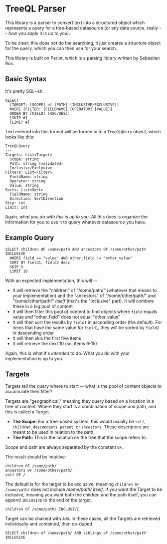 # TreeQL Parser

This library is a parser to convert text into a structured object which represents a query for a tree-based datasource (or any data source, really -- how you apply it is up to you).

To be clear: this does not do the searching, it just creates a structure object for the query, which you can then use for your search.

This library is built on Parlot, which is a parsing library written by Sebastian Ros.

## Basic Syntax

It's pretty SQL-ish:

```
SELECT
  [TARGET: [SCOPE] of [PATH] [INCLUSIVE/EXCLUSIVE]]
  WHERE [FILTER: [FIELDNAME] [OPERATOR] [VALUE]]
  ORDER BY [FIELD] [ASC/DESC]
  [SKIP #]
  [LIMIT #]
```

Text entered into this format will be turned in to a `TreeQLQUery` object, which looks like this:

```
TreeQLQuery
---
Targets: List<Target>
  Scope: string
  Path: string (validated)
  Inclusive/Exclusive
Filters: List<Filter>
  FieldName: string
  Operator: string
  Value: string
Sorts: List<Sort>
  FieldName: string
  Direction: SortDirection
Skip: int
Limit: int
```

Again, _what you do with this is up to you_. All this does is organize the information for you to use it to query whatever datasource you have.

## Example Query

```
SELECT children OF /some/path AND ancestors OF /some/other/path INCLUSIVE
  WHERE field == "value" AND other_field != "other_value"
  SORT BY field1, field2 desc
  SKIP 5
  LIMIT 10
```

With an expected implementation, this will --

* It will retrieve the "children" of "/some/path/" (whatever that means to your implementation) and the "ancestors" of "/some/other/path/" and "/some/other/path/" _itself_ (that's the "inclusive" part). It will combine these in a big pool of content
* It will then filter this pool of content to find objects where `field` equals value _and_ "other_field" does not equal "other_value"
* It will then sort the results by `field1` in ascending order (the default). For items that have the same value for `field1`, they will be sorted by `field2` in descending order
* It will then skis the first five items
* It will retrieve the next 10 (so, items 6-15)

Again, this is what it's _intended_ to do. What you do with your implementation is up to you.

## Targets

Targets tell the query where to start -- what is the pool of content objects to accumulate then filter?

Targets are "geographical," meaning they query based on a location in a tree of content. Where they start is a combination of scope and path, and this is called a Target.

* **The Scope:** For a tree-based system, this would usually be `self`, `children`, `descendants`, `parent`, or `ancestors`. These descriptors are meant to be used in relation to the path.
* **The Path:** This is the location on the tree that the scope refers to.

Scope and path are always separated by the constant `OF`.

The result should be intuitive:

```
children OF /some/path/
ancestors OF /some/other/path/
self OF /
```

The default is for the target to be exclusive, meaning `children OF /some/path/` does not include _/some/path/ itself_. If you want the Target to be inclusive, meaning you want both the children and the path itself, you can append `INCLUSIVE` to the end of the target.

```
children OF /some/path/ INCLUSIVE
```

Target can be chained with `AND`. In these cases, all the Targets are retrieved individually and combined, then de-duped.

```
SELECT children of /some/path/ AND siblings of /some/other/path` INCLUSIVE
```
